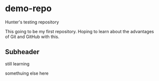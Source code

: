 # demo-repo
Hunter's testing repository

This going to be my first repository. Hoping to learn about the advantages of Git and GitHub with this.

## Subheader

still learning 

somethuing else here